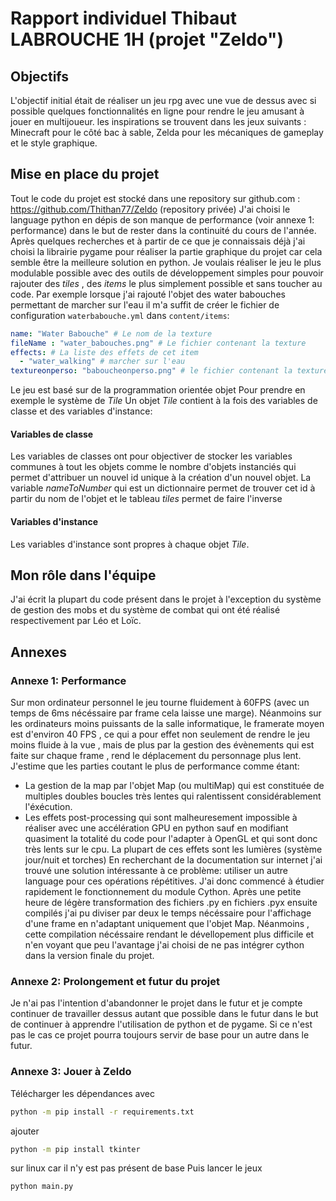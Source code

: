 # Rapport individuel Thibaut LABROUCHE 1H (projet "Zeldo")

## Objectifs

L'objectif initial était de réaliser un jeu rpg avec une vue de dessus avec si possible quelques fonctionnalités en ligne pour rendre le jeu amusant à jouer en multijoueur. les inspirations se trouvent dans les jeux suivants : Minecraft pour le côté bac à sable, Zelda pour les mécaniques de gameplay et le style graphique.

## Mise en place du projet

Tout le code du projet est stocké dans une repository sur github.com : https://github.com/Thithan77/Zeldo (repository privée)
J'ai choisi le language python en dépis de son manque de performance (voir annexe 1: performance) dans le but de rester dans la continuité du cours de l'année.
Après quelques recherches et à partir de ce que je connaissais déjà j'ai choisi la librairie pygame pour réaliser la partie graphique du projet car cela semble être la meilleure solution en python.
Je voulais réaliser le jeu le plus modulable possible avec des outils de développement simples pour pouvoir rajouter des _tiles_ , des _items_ le plus simplement possible et sans toucher au code. Par exemple lorsque j'ai rajouté l'objet des water babouches permettant de marcher sur l'eau il m'a suffit de créer le fichier de configuration `waterbabouche.yml` dans `content/items`:
```yaml
name: "Water Babouche" # Le nom de la texture
fileName : "water_babouches.png" # Le fichier contenant la texture
effects: # La liste des effets de cet item
  - "water_walking" # marcher sur l'eau
textureonperso: "baboucheonperso.png" # le fichier contenant la texture à appliquer au personnage
```
Le jeu est basé sur de la programmation orientée objet
Pour prendre en exemple le système de _Tile_
Un objet _Tile_ contient à la fois des variables de classe et des variables d'instance:
#### Variables de classe

Les variables de classes ont pour objectiver de stocker les variables communes à tout les objets comme le nombre d'objets instanciés qui permet d'attribuer un nouvel id unique à la création d'un nouvel objet. La variable _nameToNumber_ qui est un dictionnaire permet de trouver cet id à partir du nom de l'objet et le tableau _tiles_ permet de faire l'inverse

#### Variables d'instance

Les variables d'instance sont propres à chaque objet _Tile_.

## Mon rôle dans l'équipe

J'ai écrit la plupart du code présent dans le projet à l'exception du système de gestion des mobs et du système de combat qui ont été réalisé respectivement par Léo et Loïc.

## Annexes

### Annexe 1: Performance

Sur mon ordinateur personnel le jeu tourne fluidement à 60FPS (avec un temps de 6ms nécéssaire par frame cela laisse une marge). Néanmoins sur les ordinateurs moins puissants de la salle informatique, le framerate moyen est d'environ 40 FPS , ce qui a pour effet non seulement de rendre le jeu moins fluide à la vue , mais de plus par la gestion des évènements qui est faite sur chaque frame , rend le déplacement du personnage plus lent.
J'estime que les parties coutant le plus de performance comme étant:
- La gestion de la map par l'objet Map (ou multiMap) qui est constituée de multiples doubles boucles très lentes qui ralentissent considérablement l'éxécution.
- Les effets post-processing qui sont malheuresement impossible à réaliser avec une accélération GPU en python sauf en modifiant quasiment la totalité du code pour l'adapter à OpenGL et qui sont donc très lents sur le cpu. La plupart de ces effets sont les lumières (système jour/nuit et torches)
En recherchant de la documentation sur internet j'ai trouvé une solution intéressante à ce problème: utiliser un autre language pour ces opérations répétitives. J'ai donc commencé à étudier rapidement le fonctionnement du module Cython. Après une petite heure de légère transformation des fichiers .py en fichiers .pyx ensuite compilés j'ai pu diviser par deux le temps nécéssaire pour l'affichage d'une frame en n'adaptant uniquement que l'objet Map. Néanmoins , cette compilation nécéssaire rendant le dévellopement plus difficile et n'en voyant que peu l'avantage j'ai choisi de ne pas intégrer cython dans la version finale du projet.

### Annexe 2: Prolongement et futur du projet

Je n'ai pas l'intention d'abandonner le projet dans le futur et je compte continuer de travailler dessus autant que possible dans le futur dans le but de continuer à apprendre l'utilisation de python et de pygame. Si ce n'est pas le cas ce projet pourra toujours servir de base pour un autre dans le futur.

### Annexe 3: Jouer à Zeldo
Télécharger les dépendances avec
```bash
python -m pip install -r requirements.txt
```
ajouter
```bash
python -m pip install tkinter
```
sur linux car il n'y est pas présent de base
Puis lancer le jeux
```bash
python main.py
```
